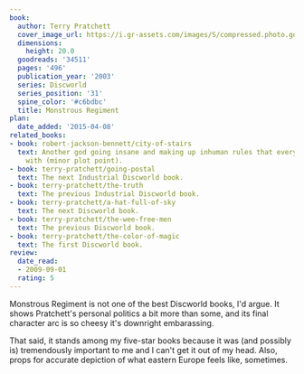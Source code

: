 ```yaml
---
book:
  author: Terry Pratchett
  cover_image_url: https://i.gr-assets.com/images/S/compressed.photo.goodreads.com/books/1375908503l/34511._SX98_.jpg
  dimensions:
    height: 20.0
  goodreads: '34511'
  pages: '496'
  publication_year: '2003'
  series: Discworld
  series_position: '31'
  spine_color: '#c6bdbc'
  title: Monstrous Regiment
plan:
  date_added: '2015-04-08'
related_books:
- book: robert-jackson-bennett/city-of-stairs
  text: Another god going insane and making up inhuman rules that everybody goes along
    with (minor plot point).
- book: terry-pratchett/going-postal
  text: The next Industrial Discworld book.
- book: terry-pratchett/the-truth
  text: The previous Industrial Discworld book.
- book: terry-pratchett/a-hat-full-of-sky
  text: The next Discworld book.
- book: terry-pratchett/the-wee-free-men
  text: The previous Discworld book.
- book: terry-pratchett/the-color-of-magic
  text: The first Discworld book.
review:
  date_read:
  - 2009-09-01
  rating: 5
---
```


Monstrous Regiment is not one of the best Discworld books, I'd argue. It shows Pratchett's personal politics a bit more
than some, and its final character arc is so cheesy it's downright embarassing.

That said, it stands among my five-star books because it was (and possibly is) tremendously important to me and I can't
get it out of my head. Also, props for accurate depiction of what eastern Europe feels like, sometimes.
